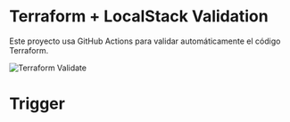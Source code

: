 # Terraform + LocalStack Validation

Este proyecto usa GitHub Actions para validar automáticamente el código Terraform.

![Terraform Validate](https://github.com/javierromero04/terraform-localstack-validation/actions/workflows/terraform-validate.yml/badge.svg)
# Trigger
